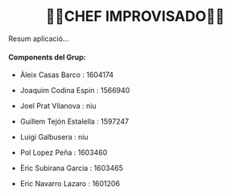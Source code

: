 <center><h1>👨‍🍳CHEF IMPROVISADO👨‍🍳</h1></center>

<p>Resum aplicació...</p>

<h4>Components del Grup:</h4>
<ul>
    <li>
        <p>Àleix Casas Barco : 1604174 </p>
    </li>
    <li>
        <p>Joaquim Codina Espin : 1566940 </p>
    </li>
    <li>
        <p>Joel Prat Vilanova : niu </p>
    </li>
    <li>
        <p>Guillem Tejón Estalella : 1597247 </p>
    </li>
    <li>
        <p>Luigi Galbusera : niu </p>
    </li>
    <li>
        <p>Pol Lopez Peña : 1603460 </p>
    </li>
    <li>
        <p>Èric Subirana Garcia : 1603465 </p>
    </li>
    <li>
        <p>Eric Navarro Lazaro : 1601206 </p>
    </li>
</ul>
